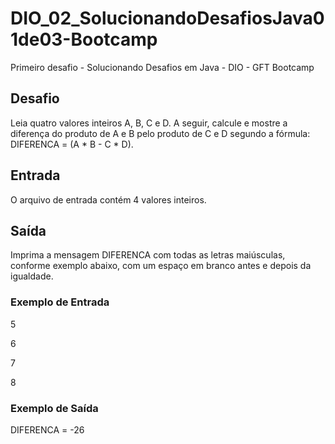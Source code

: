 # DIO_02_SolucionandoDesafiosJava01de03-Bootcamp
Primeiro desafio - Solucionando Desafios em Java - DIO - GFT Bootcamp

## Desafio
Leia quatro valores inteiros A, B, C e D. A seguir, calcule e mostre a diferença do produto de A e B pelo produto de C e D segundo a fórmula: DIFERENCA = (A * B - C * D).

## Entrada
O arquivo de entrada contém 4 valores inteiros.

## Saída
Imprima a mensagem DIFERENCA com todas as letras maiúsculas, conforme exemplo abaixo, com um espaço em branco antes e depois da igualdade.

### Exemplo de Entrada	

5

6

7

8

### Exemplo de Saída

DIFERENCA = -26
